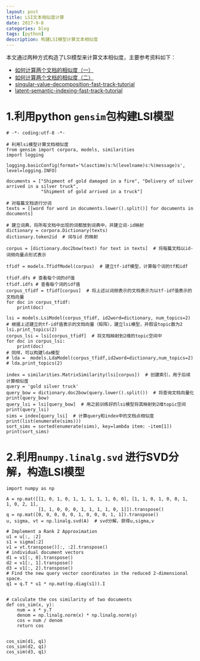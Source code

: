 ```yaml
---
layout: post
title: LSI文本相似度计算
date: 2017-9-8
categories: blog
tags: [python]
description: 构建LSI模型计算文本相似度
---
```


本文通过两种方式构造了LSI模型来计算文本相似度，主要参考资料如下：

- [如何计算两个文档的相似度（一）](http://www.52nlp.cn/%E5%A6%82%E4%BD%95%E8%AE%A1%E7%AE%97%E4%B8%A4%E4%B8%AA%E6%96%87%E6%A1%A3%E7%9A%84%E7%9B%B8%E4%BC%BC%E5%BA%A6%E4%B8%80)
- [如何计算两个文档的相似度（二）](http://www.52nlp.cn/%E5%A6%82%E4%BD%95%E8%AE%A1%E7%AE%97%E4%B8%A4%E4%B8%AA%E6%96%87%E6%A1%A3%E7%9A%84%E7%9B%B8%E4%BC%BC%E5%BA%A6%E4%BA%8C)
- [singular-value-decomposition-fast-track-tutorial](https://github.com/zluckyhou/zluckyhou.github.com/raw/master/_posts/singular-value-decomposition-fast-track-tutorial.pdf)
- [latent-semantic-indexing-fast-track-tutorial](https://github.com/zluckyhou/zluckyhou.github.com/raw/master/_posts/latent-semantic-indexing-fast-track-tutorial.pdf)


# 1.利用python `gensim`包构建LSI模型

```
# -*- coding:utf-8 -*-

# 利用lsi模型计算文档相似度
from gensim import corpora, models, similarities
import logging

logging.basicConfig(format='%(asctime)s:%(levelname)s:%(message)s', level=logging.INFO)

documents = ["Shipment of gold damaged in a fire", "Delivery of silver arrived in a silver truck",
             "Shipment of gold arrived in a truck"]

# 对每篇文档进行分词
texts = [[word for word in documents.lower().split()] for documents in documents]

# 建立词典，将所有文档中出现的词都放到词典中，并建立词-id映射
dictionary = corpora.Dictionary(texts)
dictionary.token2id  # 词与id 的映射

corpus = [dictionary.doc2bow(text) for text in texts]  # 将每篇文档以id-词频向量点形式表示

tfidf = models.TfidfModel(corpus)  # 建立tf-idf模型，计算每个词的tf和idf

tfidf.dfs # 查看每个词的df值
tfidf.idfs # 查看每个词的idf值
corpus_tfidf = tfidf[corpus]  # 将上述以词频表示的文档表示为以tf-idf值表示的文档向量
for doc in corpus_tfidf:
    print(doc)

lsi = models.LsiModel(corpus_tfidf, id2word=dictionary, num_topics=2)  # 根据上述建立的tf-idf值表示的文档向量（矩阵），建立lsi模型，并假设topic数为2
lsi.print_topics(2)
corpus_lsi = lsi[corpus_tfidf]  # 将文档映射到2维的topic空间中
for doc in corpus_lsi:
    print(doc)
# 同样，可以构建lda模型
# lda =  models.LdaModel(corpus_tfidf,id2word=dictionary,num_topics=2)
# lda.print_topics(2)

index = similarities.MatrixSimilarity(lsi[corpus])  # 创建索引，用于后续计算相似度
query = 'gold silver truck'
query_bow = dictionary.doc2bow(query.lower().split())  # 将查询文档向量化
print(query_bow)
query_lsi = lsi[query_bow]  # 用之前训练好的lsi模型将其映射到2维topic空间
print(query_lsi)
sims = index[query_lsi]  # 计算query和index中的文档点相似度
print(list(enumerate(sims)))
sort_sims = sorted(enumerate(sims), key=lambda item: -item[1])
print(sort_sims)
```

# 2.利用`numpy.linalg.svd` 进行SVD分解，构造LSI模型

```
import numpy as np

A = np.mat([[1, 0, 1, 0, 1, 1, 1, 1, 1, 0, 0], [1, 1, 0, 1, 0, 0, 1, 1, 0, 2, 1],
            [1, 1, 0, 0, 0, 1, 1, 1, 1, 0, 1]]).transpose()
q = np.mat([0, 0, 0, 0, 0, 1, 0, 0, 0, 1, 1]).transpose()
u, sigma, vt = np.linalg.svd(A)  # svd分解，获得u,sigma,v

# Implement a Rank 2 Approximation
u1 = u[:, :2]
s1 = sigma[:2]
v1 = vt.transpose()[:, :2].transpose()
# individual document vectors
d1 = v1[:, 0].transpose()
d2 = v1[:, 1].transpose()
d3 = v1[:, 2].transpose()
# Find the new query vector coordinates in the reduced 2-dimensional space.
q1 = q.T * u1 * np.mat(np.diag(s1)).I


# calculate the cos similarity of two documents
def cos_sim(x, y):
    num = x * y.T
    denom = np.linalg.norm(x) * np.linalg.norm(y)
    cos = num / denom
    return cos


cos_sim(d1, q1)
cos_sim(d2, q1)
cos_sim(d3, q1)

```
